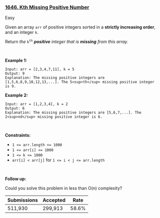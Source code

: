 ### [1646. Kth Missing Positive Number](https://leetcode.com/problems/kth-missing-positive-number/)

Easy

Given an array `` arr `` of positive integers sorted in a __strictly increasing order__, and an integer `` k ``.

Return _the_ <code>k<sup>th</sup></code> ___positive__ integer that is __missing__ from this array._

 

<strong class="example">Example 1:</strong>

```
Input: arr = [2,3,4,7,11], k = 5
Output: 9
Explanation: The missing positive integers are [1,5,6,8,9,10,12,13,...]. The 5<sup>th</sup> missing positive integer is 9.
```

<strong class="example">Example 2:</strong>

```
Input: arr = [1,2,3,4], k = 2
Output: 6
Explanation: The missing positive integers are [5,6,7,...]. The 2<sup>nd</sup> missing positive integer is 6.
```

 

__Constraints:__

*   `` 1 <= arr.length <= 1000 ``
*   `` 1 <= arr[i] <= 1000 ``
*   `` 1 <= k <= 1000 ``
*   `` arr[i] < arr[j] `` for `` 1 <= i < j <= arr.length ``

 

__Follow up:__

Could you solve this problem in less than O(n) complexity?

| Submissions    | Accepted     | Rate   |
| -------------- | ------------ | ------ |
| 511,930 | 299,913 | 58.6% |